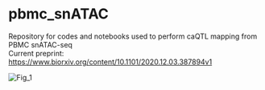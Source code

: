 # pbmc_snATAC
Repository for codes and notebooks used to perform caQTL mapping from PBMC snATAC-seq\
Current preprint: https://www.biorxiv.org/content/10.1101/2020.12.03.387894v1


![Fig_1](https://user-images.githubusercontent.com/9814775/216681353-2e2d3354-a44c-4d21-b504-a06142df7e12.png)
